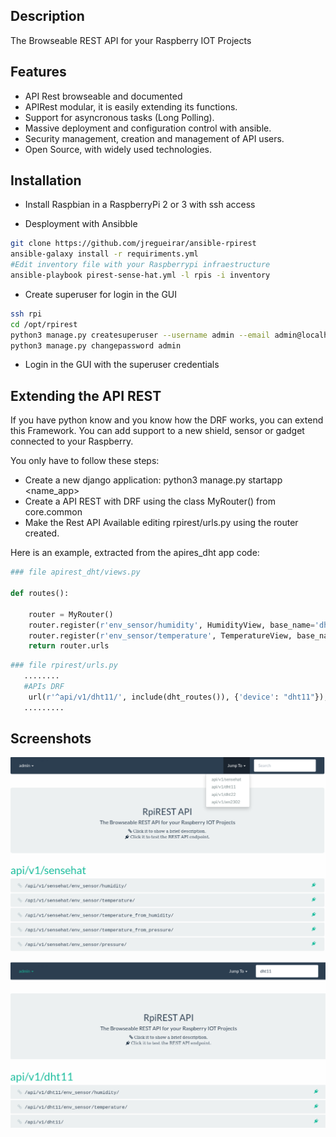 ## Description

The Browseable REST API for your Raspberry IOT Projects

## Features

* API Rest browseable and documented
* APIRest modular, it is easily extending its functions.
* Support for asyncronous tasks (Long Polling).
* Massive deployment and configuration control with ansible.
* Security management, creation and management of API users.
* Open Source, with widely used technologies.

## Installation
* Install Raspbian in a RaspberryPi 2 or 3 with ssh access

* Desployment with Ansibble

```bash
git clone https://github.com/jregueirar/ansible-rpirest
ansible-galaxy install -r requiriments.yml
#Edit inventory file with your Raspberrypi infraestructure
ansible-playbook pirest-sense-hat.yml -l rpis -i inventory
```

* Create superuser for login in the GUI

```bash
ssh rpi
cd /opt/rpirest
python3 manage.py createsuperuser --username admin --email admin@localhost --noinput
python3 manage.py changepassword admin
```

* Login in the GUI with the superuser credentials

## Extending the API REST

If you have python know and you know how the DRF works, you can extend
this Framework. You can add support to a new shield, sensor or gadget
connected to your Raspberry.

You only have to follow these steps:

- Create a new django application: python3 manage.py startapp <name_app>
- Create a API REST with DRF using the class MyRouter() from core.common
- Make the Rest API Available editing rpirest/urls.py using the router
created.

Here is an example, extracted from the apires_dht app code:

```python
### file apirest_dht/views.py

def routes():

    router = MyRouter()
    router.register(r'env_sensor/humidity', HumidityView, base_name='dht_humidity')
    router.register(r'env_sensor/temperature', TemperatureView, base_name='dht_temperature')
    return router.urls
```

```python
### file rpirest/urls.py
   ........
   #APIs DRF
    url(r'^api/v1/dht11/', include(dht_routes()), {'device': "dht11"}),
   .........
```
## Screenshots

![index01](screenshots/rpirest_index01.png)

![index02](screenshots/rpirest_index02.png)



